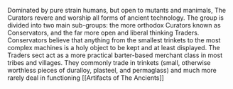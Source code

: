 Dominated by pure strain humans, but open to mutants and manimals, The Curators revere and worship all forms of ancient technology. The group is divided into two main sub-groups: the more orthodox Curators known as Conservators, and the far more open and liberal thinking Traders. Conservators believe that anything from the smallest trinkets to the most complex machines is a holy object to be kept and at least displayed. The Traders sect act as a more practical barter-based merchant class in most tribes and villages. They commonly trade in trinkets (small, otherwise worthless pieces of duralloy, plasteel, and permaglass) and much more rarely deal in functioning [[Artifacts of The Ancients]]

